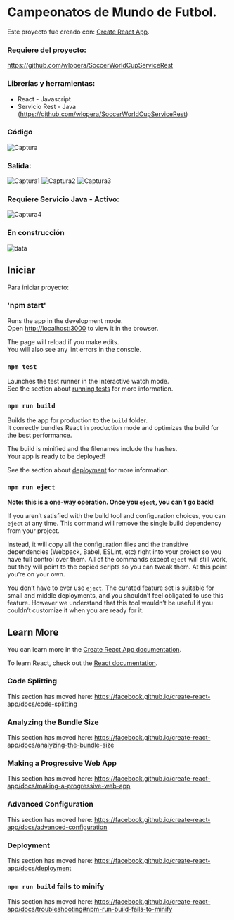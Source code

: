 # Campeonatos de Mundo de Futbol. 

Este proyecto fue creado con: [Create React App](https://github.com/facebook/create-react-app).

### Requiere del proyecto: 

https://github.com/wlopera/SoccerWorldCupServiceRest

### Librerías y herramientas:

* React - Javascript
* Servicio Rest - Java (https://github.com/wlopera/SoccerWorldCupServiceRest)

### Código

![Captura](https://user-images.githubusercontent.com/7141537/69503016-892cc880-0ee3-11ea-8edf-633923229031.PNG)

### Salida:

![Captura1](https://user-images.githubusercontent.com/7141537/69503018-892cc880-0ee3-11ea-8edb-cc9a878a2469.PNG)
![Captura2](https://user-images.githubusercontent.com/7141537/69503014-892cc880-0ee3-11ea-90cb-cda65aca82aa.PNG)
![Captura3](https://user-images.githubusercontent.com/7141537/69503015-892cc880-0ee3-11ea-88c8-19f5cddb65e5.PNG)

### Requiere Servicio Java - Activo:

![Captura4](https://user-images.githubusercontent.com/7141537/69503017-892cc880-0ee3-11ea-8f4d-bdf60c295dad.PNG)

### En construcción 

![data](https://user-images.githubusercontent.com/7141537/48297627-294fb500-e47b-11e8-9d9c-4b184aefd012.png)

## Iniciar
Para iniciar proyecto:
### 'npm start'

Runs the app in the development mode.<br />
Open [http://localhost:3000](http://localhost:3000) to view it in the browser.

The page will reload if you make edits.<br />
You will also see any lint errors in the console.

### `npm test`

Launches the test runner in the interactive watch mode.<br />
See the section about [running tests](https://facebook.github.io/create-react-app/docs/running-tests) for more information.

### `npm run build`

Builds the app for production to the `build` folder.<br />
It correctly bundles React in production mode and optimizes the build for the best performance.

The build is minified and the filenames include the hashes.<br />
Your app is ready to be deployed!

See the section about [deployment](https://facebook.github.io/create-react-app/docs/deployment) for more information.

### `npm run eject`

**Note: this is a one-way operation. Once you `eject`, you can’t go back!**

If you aren’t satisfied with the build tool and configuration choices, you can `eject` at any time. This command will remove the single build dependency from your project.

Instead, it will copy all the configuration files and the transitive dependencies (Webpack, Babel, ESLint, etc) right into your project so you have full control over them. All of the commands except `eject` will still work, but they will point to the copied scripts so you can tweak them. At this point you’re on your own.

You don’t have to ever use `eject`. The curated feature set is suitable for small and middle deployments, and you shouldn’t feel obligated to use this feature. However we understand that this tool wouldn’t be useful if you couldn’t customize it when you are ready for it.

## Learn More

You can learn more in the [Create React App documentation](https://facebook.github.io/create-react-app/docs/getting-started).

To learn React, check out the [React documentation](https://reactjs.org/).

### Code Splitting

This section has moved here: https://facebook.github.io/create-react-app/docs/code-splitting

### Analyzing the Bundle Size

This section has moved here: https://facebook.github.io/create-react-app/docs/analyzing-the-bundle-size

### Making a Progressive Web App

This section has moved here: https://facebook.github.io/create-react-app/docs/making-a-progressive-web-app

### Advanced Configuration

This section has moved here: https://facebook.github.io/create-react-app/docs/advanced-configuration

### Deployment

This section has moved here: https://facebook.github.io/create-react-app/docs/deployment

### `npm run build` fails to minify

This section has moved here: https://facebook.github.io/create-react-app/docs/troubleshooting#npm-run-build-fails-to-minify

